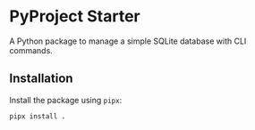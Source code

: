 # PyProject Starter

A Python package to manage a simple SQLite database with CLI commands.

## Installation

Install the package using `pipx`:

```bash
pipx install .
```

